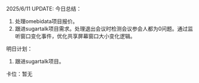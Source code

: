 2025/6/11 UPDATE:
今日总结：
1. 处理omebidata项目报价。
2. 跟进sugartalk项目需求。处理退出会议时检测会议参会人都为0问题。通过监听窗口变化事件，优化共享屏幕窗口大小变化逻辑。

明日计划：
1.  跟进sugartalk项目。

卡位：暂无
